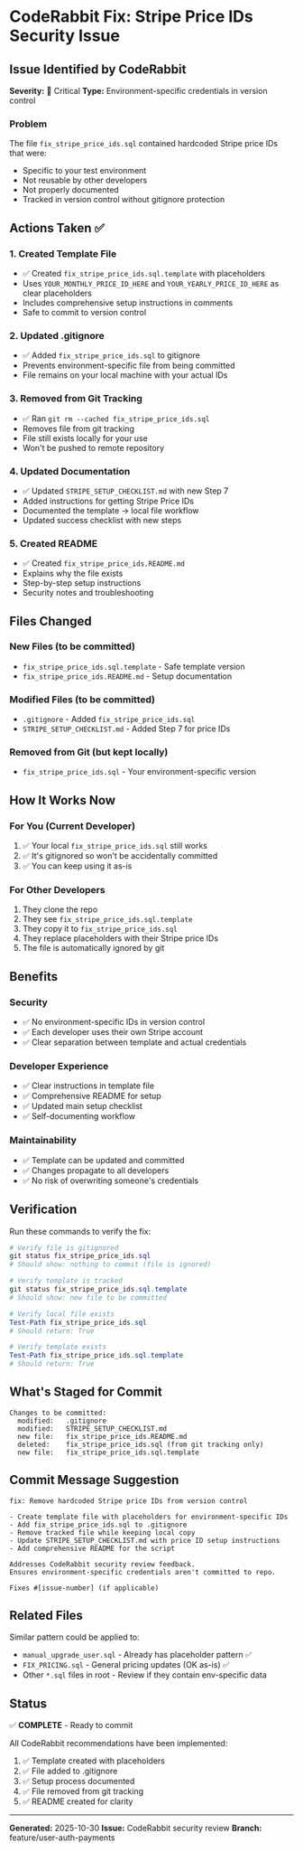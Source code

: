 # CodeRabbit Fix: Stripe Price IDs Security Issue

## Issue Identified by CodeRabbit

**Severity:** 🔴 Critical
**Type:** Environment-specific credentials in version control

### Problem
The file `fix_stripe_price_ids.sql` contained hardcoded Stripe price IDs that were:
- Specific to your test environment
- Not reusable by other developers
- Not properly documented
- Tracked in version control without gitignore protection

## Actions Taken ✅

### 1. Created Template File
- ✅ Created `fix_stripe_price_ids.sql.template` with placeholders
- Uses `YOUR_MONTHLY_PRICE_ID_HERE` and `YOUR_YEARLY_PRICE_ID_HERE` as clear placeholders
- Includes comprehensive setup instructions in comments
- Safe to commit to version control

### 2. Updated .gitignore
- ✅ Added `fix_stripe_price_ids.sql` to gitignore
- Prevents environment-specific file from being committed
- File remains on your local machine with your actual IDs

### 3. Removed from Git Tracking
- ✅ Ran `git rm --cached fix_stripe_price_ids.sql`
- Removes file from git tracking
- File still exists locally for your use
- Won't be pushed to remote repository

### 4. Updated Documentation
- ✅ Updated `STRIPE_SETUP_CHECKLIST.md` with new Step 7
- Added instructions for getting Stripe Price IDs
- Documented the template → local file workflow
- Updated success checklist with new steps

### 5. Created README
- ✅ Created `fix_stripe_price_ids.README.md`
- Explains why the file exists
- Step-by-step setup instructions
- Security notes and troubleshooting

## Files Changed

### New Files (to be committed)
- `fix_stripe_price_ids.sql.template` - Safe template version
- `fix_stripe_price_ids.README.md` - Setup documentation

### Modified Files (to be committed)
- `.gitignore` - Added `fix_stripe_price_ids.sql`
- `STRIPE_SETUP_CHECKLIST.md` - Added Step 7 for price IDs

### Removed from Git (but kept locally)
- `fix_stripe_price_ids.sql` - Your environment-specific version

## How It Works Now

### For You (Current Developer)
1. ✅ Your local `fix_stripe_price_ids.sql` still works
2. ✅ It's gitignored so won't be accidentally committed
3. ✅ You can keep using it as-is

### For Other Developers
1. They clone the repo
2. They see `fix_stripe_price_ids.sql.template`
3. They copy it to `fix_stripe_price_ids.sql`
4. They replace placeholders with their Stripe price IDs
5. The file is automatically ignored by git

## Benefits

### Security
- ✅ No environment-specific IDs in version control
- ✅ Each developer uses their own Stripe account
- ✅ Clear separation between template and actual credentials

### Developer Experience
- ✅ Clear instructions in template file
- ✅ Comprehensive README for setup
- ✅ Updated main setup checklist
- ✅ Self-documenting workflow

### Maintainability
- ✅ Template can be updated and committed
- ✅ Changes propagate to all developers
- ✅ No risk of overwriting someone's credentials

## Verification

Run these commands to verify the fix:

```powershell
# Verify file is gitignored
git status fix_stripe_price_ids.sql
# Should show: nothing to commit (file is ignored)

# Verify template is tracked
git status fix_stripe_price_ids.sql.template
# Should show: new file to be committed

# Verify local file exists
Test-Path fix_stripe_price_ids.sql
# Should return: True

# Verify template exists
Test-Path fix_stripe_price_ids.sql.template
# Should return: True
```

## What's Staged for Commit

```
Changes to be committed:
  modified:   .gitignore
  modified:   STRIPE_SETUP_CHECKLIST.md
  new file:   fix_stripe_price_ids.README.md
  deleted:    fix_stripe_price_ids.sql (from git tracking only)
  new file:   fix_stripe_price_ids.sql.template
```

## Commit Message Suggestion

```
fix: Remove hardcoded Stripe price IDs from version control

- Create template file with placeholders for environment-specific IDs
- Add fix_stripe_price_ids.sql to .gitignore
- Remove tracked file while keeping local copy
- Update STRIPE_SETUP_CHECKLIST.md with price ID setup instructions
- Add comprehensive README for the script

Addresses CodeRabbit security review feedback.
Ensures environment-specific credentials aren't committed to repo.

Fixes #[issue-number] (if applicable)
```

## Related Files

Similar pattern could be applied to:
- `manual_upgrade_user.sql` - Already has placeholder pattern ✅
- `FIX_PRICING.sql` - General pricing updates (OK as-is) ✅
- Other `*.sql` files in root - Review if they contain env-specific data

## Status

✅ **COMPLETE** - Ready to commit

All CodeRabbit recommendations have been implemented:
1. ✅ Template created with placeholders
2. ✅ File added to .gitignore
3. ✅ Setup process documented
4. ✅ File removed from git tracking
5. ✅ README created for clarity

---

**Generated:** 2025-10-30
**Issue:** CodeRabbit security review
**Branch:** feature/user-auth-payments
